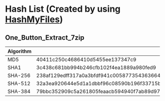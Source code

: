 # Hash List (Created by using [HashMyFiles](http://www.nirsoft.net/))

## One_Button_Extract_7zip
| Algorithm | Checksum |
| --- | --- |
| MD5 | 40411c250c4686410d5455ee137347c9 |
| SHA1| 3c438c681bb994b246cfb102f4ea1889a980fed9 |
| SHA-256 | 238af129edff317a0a3bfdf941c00587735436366492165f1581edfd2d61cc10 | 
| SHA-512 | 32a3ea920644e5d1a1dbbf96c08590b196f33715b27ebf3dc94d4d4320e914c714158ee3d3794e024297ca250c4f68d852f55870257ee54572f2408ecd155af4 | 
| SHA-384 | 79bbc352909c5a261805feaacb594940f7ab89d97185983ff4a17650e5174bbf68c50fe15095feb6106212ab7e68ebc4 |
